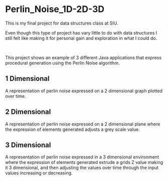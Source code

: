 # Perlin_Noise_1D-2D-3D
<p>This is my final project for data structures class at SIU.</p>
<p>Even though this type of project has vary little to do with data structures I still felt like making it for personal gain and exploration in what I could do.</p></br>
<p>This project shows an example of 3 different Java applications that express procedural generation using the Perlin Noise algorithm.</p>
<h2>1 Dimensional</h2>
<p>A representation of perlin noise expressed on a 2 dimensional graph plotted over time.</p>
<h2>2 Dimensional</h2>
<p>A representation of perlin noise expressed on a 2 dimensional plane where the expression of elements generated adjusts a grey scale value.</p>
<h2>3 Dimensional</h2>
<p>A representation of perlin noise expressed in a 3 dimensional environment where the expression of elements generated extrude a grids Z value making it 3 dimensional, and then adjusting the values over time through the input values increasing or decreasing.</p>
